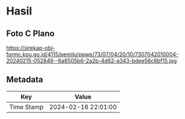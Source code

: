 # Hasil

## Foto C Plano

https://sirekap-obj-formc.kpu.go.id/4115/pemilu/ppwp/73/07/04/20/10/7307042010004-20240215-052848--6a8505b6-2a2b-4d62-a343-bdee56c6bf15.jpg


## Metadata

| Key        | Value               |
| ---------- | ------------------- |
| Time Stamp | 2024-02-16 22:01:00 |



